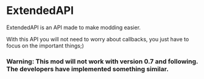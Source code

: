# ExtendedAPI

ExtendedAPI is an API made to make modding easier.

With this API you will not need to worry about callbacks, you just have to focus on the important things;)

### Warning: This mod will not work with version 0.7 and following. The developers have implemented something similar.
